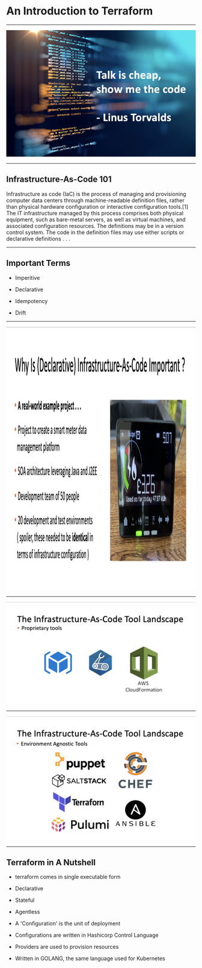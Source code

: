 # An Introduction to Terraform

---

<img src="images/01.png">

---

## Infrastructure-As-Code 101

Infrastructure as code (IaC) is the process of managing and provisioning computer data centers through machine-readable definition files, rather than physical hardware configuration or interactive configuration tools.[1] The IT infrastructure managed by this process comprises both physical equipment, such as bare-metal servers, as well as virtual machines, and associated configuration resources. The definitions may be in a version control system. The code in the definition files may use either scripts or declarative definitions . . .

---

## Important Terms

- Imperitive

- Declarative

- Idempotency

- Drift

---

<img src="images/02.png" width="2100" height="700">

---

<img src="images/03.png">

---

<img src="images/04.png">

---

## Terraform in A Nutshell

- terraform comes in single executable form

- Declarative

- Stateful

- Agentless

- A 'Configuration' is the unit of deployment

- Configurations are written in Hashicorp Control Language

- Providers are used to provision resources

- Written in GOLANG, the same language used for Kubernetes 
